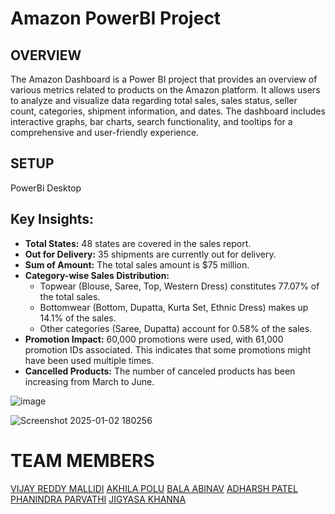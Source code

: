 # Amazon PowerBI Project
## OVERVIEW
The Amazon Dashboard is a Power BI project that provides an overview of various metrics related to products on the Amazon platform. It allows users to analyze and visualize data regarding total sales, sales status, seller count, categories, shipment information, and dates. The dashboard includes interactive graphs, bar charts, search functionality, and tooltips for a comprehensive and user-friendly experience.

## SETUP
PowerBi Desktop

## Key Insights:

* **Total States:** 48 states are covered in the sales report. <br />
* **Out for Delivery:** 35 shipments are currently out for delivery. <br />
* **Sum of Amount:** The total sales amount is $75 million.<br />
* **Category-wise Sales Distribution:** <br />
    * Topwear (Blouse, Saree, Top, Western Dress) constitutes 77.07% of the total sales.<br />
    * Bottomwear (Bottom, Dupatta, Kurta Set, Ethnic Dress) makes up 14.1% of the sales. <br />
    * Other categories (Saree, Dupatta) account for 0.58% of the sales.<br />
* **Promotion Impact:** 60,000 promotions were used, with 61,000 promotion IDs associated. This indicates that some promotions might have been used multiple times.<br />
* **Cancelled Products:** The number of canceled products has been increasing from March to June. <br />

![image](https://github.com/user-attachments/assets/12022db4-8d9f-4191-9ee2-56db5d6ff69a)

![Screenshot 2025-01-02 180256](https://github.com/user-attachments/assets/30b89553-4913-4377-b839-54553aad5336)

# TEAM MEMBERS
[VIJAY REDDY MALLIDI](https://www.linkedin.com/in/vijay-reddy-mallidi/)
[AKHILA POLU](https://www.linkedin.com/in/akhila-reddy-polu-7b5b33249/)
[BALA ABINAV](https://www.linkedin.com/in/bala-abinav-343377266/)
[ADHARSH PATEL](https://www.linkedin.com/in/aadarsh-patel-a7b385238/)
[PHANINDRA PARVATHI](https://www.linkedin.com/in/phanindra-parvathi/)
[JIGYASA KHANNA](https://www.linkedin.com/in/jigyasa-khanna-69044320a/)



